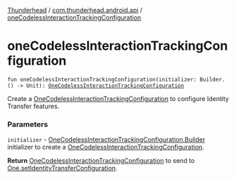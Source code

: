 [Thunderhead](../index.md) / [com.thunderhead.android.api](index.md) / [oneCodelessInteractionTrackingConfiguration](./one-codeless-interaction-tracking-configuration.md)

# oneCodelessInteractionTrackingConfiguration

`fun oneCodelessInteractionTrackingConfiguration(initializer: Builder.() -> Unit): `[`OneCodelessInteractionTrackingConfiguration`](../com.thunderhead.android.api.codeless/-one-codeless-interaction-tracking-configuration/index.md)

Create a [OneCodelessInteractionTrackingConfiguration](../com.thunderhead.android.api.codeless/-one-codeless-interaction-tracking-configuration/index.md) to configure Identity Transfer features.

### Parameters

`initializer` - [OneCodelessInteractionTrackingConfiguration.Builder](../com.thunderhead.android.api.codeless/-one-codeless-interaction-tracking-configuration/-builder/index.md) initializer to create a
[OneCodelessInteractionTrackingConfiguration](../com.thunderhead.android.api.codeless/-one-codeless-interaction-tracking-configuration/index.md).

**Return**
[OneCodelessInteractionTrackingConfiguration](../com.thunderhead.android.api.codeless/-one-codeless-interaction-tracking-configuration/index.md) to send to [One.setIdentityTransferConfiguration](#).

